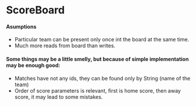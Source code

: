# ScoreBoard


#### Asumptions
- Particular team can be present only once int the board at the same time.
- Much more reads from board than writes.



#### Some things may be a little smelly, but because of simple implementation may be enough good:
- Matches have not any ids, they can be found only by String (name of the team)
- Order of score parameters is relevant, first is home score, then away score, it may lead to some mistakes.